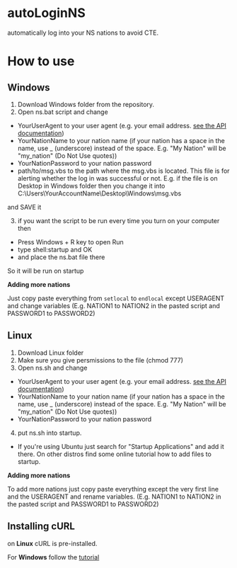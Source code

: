 # autoLoginNS
automatically log into your NS nations to avoid CTE.

# How to use

## Windows

1) Download Windows folder from the repository.
2) Open ns.bat script and change 
  
* YourUserAgent to your user agent (e.g. your email address. [see the API documentation](https://www.nationstates.net/pages/api.html#terms))
* YourNationName to your nation name (if your nation has a space in the name, use _ (underscore) instead of the space. E.g. "My Nation" will be "my_nation" (Do Not Use quotes))
* YourNationPassword to your nation password
* path/to/msg.vbs to the path where the msg.vbs is located. This file is for alerting whether the log in was successful or not. E.g. if the file is on Desktop in Windows folder then you change it into C:\Users\YourAccountName\Desktop\Windows\msg.vbs

and SAVE it

3) if you want the script to be run every time you turn on your computer then 

* Press Windows + R key to open Run
* type shell:startup and OK
* and place the ns.bat file there

So it will be run on startup


**Adding more nations**

Just copy paste everything from ```setlocal``` to ```endlocal``` except USERAGENT and change variables (E.g. NATION1 to NATION2 in the pasted script and PASSWORD1 to PASSWORD2)


## Linux

1) Download Linux folder
2) Make sure you give persmissions to the file (chmod 777)
3) Open ns.sh and change

* YourUserAgent to your user agent (e.g. your email address. [see the API documentation](https://www.nationstates.net/pages/api.html#terms))
* YourNationName to your nation name (if your nation has a space in the name, use _ (underscore) instead of the space. E.g. "My Nation" will be "my_nation" (Do Not Use quotes))
* YourNationPassword to your nation password

4) put ns.sh into startup.

* If you're using Ubuntu just search for "Startup Applications" and add it there. On other distros find some online tutorial how to add files to startup.

**Adding more nations**

To add more nations just copy paste everything except the very first line and the USERAGENT and rename variables. (E.g. NATION1 to NATION2 in the pasted script and PASSWORD1 to PASSWORD2)


## Installing cURL

on **Linux** cURL is pre-installed.

For **Windows** follow the [tutorial](https://developer.zendesk.com/documentation/developer-tools/getting-started/installing-and-using-curl/#installing-curl)
